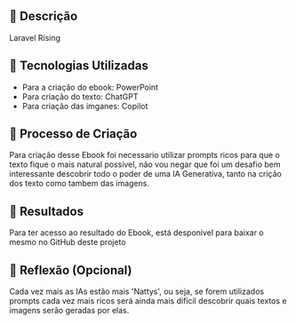 ## 📒 Descrição
Laravel Rising

## 🤖 Tecnologias Utilizadas
* Para a criação do ebook: PowerPoint
* Para criação do texto: ChatGPT
* Para criação das imganes: Copilot

## 🧐 Processo de Criação
Para criação desse Ebook foi necessario utilizar prompts ricos para que o texto fique o mais natural possivel, não vou negar que foi um desafio bem interessante descobrir todo o poder de uma IA Generativa, tanto na crição dos texto como tambem das imagens.

## 🚀 Resultados
Para ter acesso ao resultado do Ebook, está desponivel para baixar o mesmo no GitHub deste projeto

## 💭 Reflexão (Opcional)
Cada vez mais as IAs estão mais 'Nattys', ou seja, se forem utilizados prompts cada vez mais ricos será ainda mais dificil descobrir quais textos e imagens serão geradas por elas.
